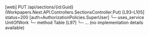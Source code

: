 [web] PUT /api/sections/{id:Guid}  (Workpapers.Next.API.Controllers.SectionsController.Put)  [L93–L105] status=200 [auth=AuthorizationPolicies.SuperUser]
  └─ uses_service UnitOfWork
    └─ method Table [L97]
      └─ ... (no implementation details available)

